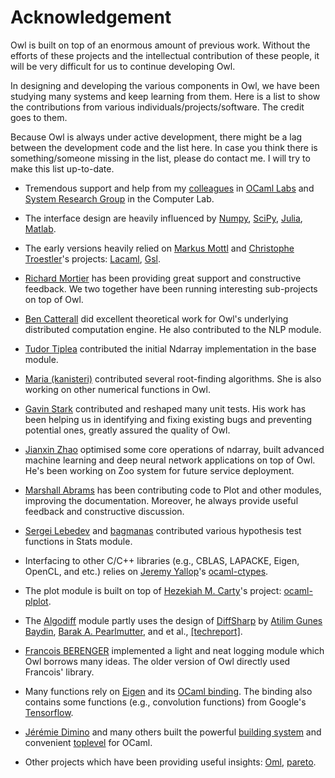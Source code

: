 # Acknowledgement

Owl is built on top of an enormous amount of previous work. Without the efforts of these projects and the intellectual contribution of these people, it will be very difficult for us to continue developing Owl.

In designing and developing the various components in Owl, we have been studying many systems and keep learning from them. Here is a list to show the contributions from various individuals/projects/software. The credit goes to them.

Because Owl is always under active development, there might be a lag between the development code and the list here. In case you think there is something/someone missing in the list, please do contact me. I will try to make this list up-to-date.

- Tremendous support and help from my [colleagues](http://ocamllabs.io/people/) in [OCaml Labs](http://ocamllabs.io/) and [System Research Group](https://www.cl.cam.ac.uk/research/srg/netos/people/) in the Computer Lab.

- The interface design are heavily influenced by [Numpy](http://www.numpy.org/), [SciPy](https://www.scipy.org/), [Julia](https://julialang.org/), [Matlab](https://www.mathworks.com/products/matlab.html).

- The early versions heavily relied on [Markus Mottl](http://www.ocaml.info/) and [Christophe Troestler](https://github.com/Chris00)'s projects: [Lacaml](https://github.com/mmottl/lacaml), [Gsl](https://github.com/mmottl/gsl-ocaml).

- [Richard Mortier](https://github.com/mor1) has been providing great support and constructive feedback. We two together have been running interesting sub-projects on top of Owl.

- [Ben Catterall](https://www.linkedin.com/in/ben-catterall-38643287/?ppe=1) did excellent theoretical work for Owl's underlying distributed computation engine. He also contributed to the NLP module.

- [Tudor Tiplea](https://github.com/tptiplea) contributed the initial Ndarray implementation in the base module.

- [Maria (kanisteri)](https://github.com/kanisteri) contributed several root-finding algorithms. She is also working on other numerical functions in Owl.

- [Gavin Stark](https://github.com/atthecodeface) contributed and reshaped many unit tests. His work has been helping us in identifying and fixing existing bugs and preventing potential ones, greatly assured the quality of Owl.

- [Jianxin Zhao](https://github.com/jzstark/) optimised some core operations of ndarray, built advanced machine learning and deep neural network applications on top of Owl. He's been working on Zoo system for future service deployment.

- [Marshall Abrams](https://github.com/mars0i) has been contributing code to Plot and other modules, improving the documentation. Moreover, he always provide useful feedback and constructive discussion.

- [Sergei Lebedev](https://github.com/superbobry) and [bagmanas](https://github.com/bagmanas) contributed various hypothesis test functions in Stats module.

- Interfacing to other C/C++ libraries (e.g., CBLAS, LAPACKE, Eigen, OpenCL, and etc.) relies on [Jeremy Yallop](https://www.cl.cam.ac.uk/~jdy22/)'s [ocaml-ctypes](https://github.com/ocamllabs/ocaml-ctypes).

- The plot module is built on top of [Hezekiah M. Carty](https://github.com/hcarty)'s project: [ocaml-plplot](https://github.com/hcarty/ocaml-plplot).

- The [Algodiff](https://github.com/ryanrhymes/owl/blob/master/src/owl/owl_algodiff.ml) module partly uses the design of [DiffSharp](http://diffsharp.github.io/DiffSharp/) by [Atilim Gunes Baydin](http://www.cs.nuim.ie/~gunes/), [Barak A. Pearlmutter](http://www.bcl.hamilton.ie/~barak/), and et al., [[techreport]](https://arxiv.org/abs/1502.05767).

- [Francois BERENGER](https://github.com/UnixJunkie) implemented a light and neat logging module which Owl borrows many ideas. The older version of Owl directly used Francois' library.

- Many functions rely on [Eigen](http://eigen.tuxfamily.org/index.php?title=Main_Page) and its [OCaml binding](https://github.com/ryanrhymes/eigen). The binding also contains some functions (e.g., convolution functions) from Google's [Tensorflow](https://www.tensorflow.org/).

- [Jérémie Dimino](https://github.com/diml) and many others built the powerful [building system](https://github.com/ocaml/dune) and convenient [toplevel](https://github.com/diml/utop) for OCaml.

- Other projects which have been providing useful insights: [Oml](https://github.com/hammerlab/oml), [pareto](https://github.com/superbobry/pareto).
